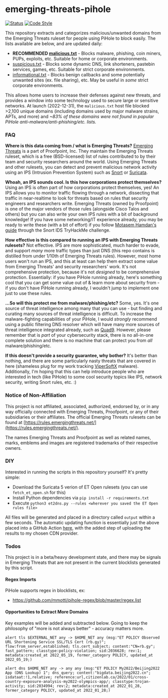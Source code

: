 # emerging-threats-pihole

[![Status](https://github.com/tweedge/emerging-threats-pihole/actions/workflows/generate.yml/badge.svg)](https://hosts.tweedge.net/)
[![Code Style](https://img.shields.io/badge/code%20style-black-black)](https://github.com/psf/black)

This repository extracts and categorizes malicious/unwanted domains from the Emerging Threats ruleset for people using PiHole to block easily. The lists available are below, and are updated daily:

* **RECOMMENDED [malicious.txt](https://hosts.tweedge.net/malicious.txt)** - Blocks malware, phishing, coin miners, PUPs, exploits, etc. Suitable for home or corporate environments.
* [suspicious.txt](https://hosts.tweedge.net/suspicious.txt) - Blocks some dynamic DNS, link shorteners, pastebin services, games, etc. Suitable for strict corporate environments.
* [informational.txt](https://hosts.tweedge.net/informational.txt) - Blocks benign callbacks and some potentially unwanted sites (ex. file sharing), etc. May be useful in *some* strict corporate environments.

This allows home users to increase their defenses against new threats, and provides a window into some technology used to secure large or sensitive networks. At launch (2022-12-31), the `malicious.txt` host file blocked >2,100 unique domains (including domains used by major malware strains, APTs, and more) and *~83% of these domains were not found in popular PiHole anti-malware/anti-phishing/etc. lists.*

### FAQ

**Where is this data coming from / what is Emerging Threats?** [Emerging Threats](https://doc.emergingthreats.net/bin/view/Main/EmergingFAQ) is a part of Proofpoint, Inc. They maintain the Emerging Threats ruleset, which is a free (BSD-licensed) list of rules contributed to by their team and security researchers around the world. Using Emerging Threats and other rulesets, you can detect and prevent malicious network activity using an IPS (Intrusion Prevention System) such as [Snort](https://www.snort.org/) or [Suricata](https://suricata.io/).

**Whoah, an IPS sounds cool. Is this how corporations protect themselves?** Using an IPS is often part of how corporations protect themselves, yes! An IPS allows you to monitor traffic flowing through a network, dissecting that traffic in near-realtime to look for threats based on rules that security engineers and researchers write. Emerging Threats (owned by Proofpoint) is one of the major vendors of those rules (alongside Cisco Talos and others) but you can also write your own IPS rules with a bit of background knowledge! If you have some networking/IT experience already, you may be ready to write these (with a bit of effort) if you follow [Motasem Hamdan's guide](https://www.youtube.com/watch?v=pvPdOO2VcwM) through the Snort IDS TryHackMe challenge.

**How effective is this compared to running an IPS with Emerging Threats rulesets?** Not effective. IPS are more sophisticated, much harder to evade, and support *many* more traffic types than just DNS (this repo contains is distilled from under 1/10th of Emerging Threats rules). However, most home users won't run an IPS, and this at least can help them extract some value from Emerging Threats' and security researchers' work. It's not comprehensive protection, because it's not *designed* to be comprehensive protection. Essentially: if you have PiHole running already, here's something cool that you can get some value out of & learn more about security from - if you don't have PiHole running already, I wouldn't jump to implement one just to use these rules.

**...So will this protect me from malware/phishing/etc?** Some, yes. It's one source of threat intelligence among many that you can use - but finding and curating many sources of threat intelligence is difficult. To increase the malware-fighting capabilities of your PiHole, I would *strongly* recommend using a public filtering DNS resolver which will have many more sources of threat intelligence integrated already, such as [Quad9](https://www.quad9.net/). However, please remember that is *part* of your cybersecurity stack, there is no all-in-one complete solution and there is no machine that can protect you from *all* malware/phishing/etc.

**If this doesn't provide a security guarantee, why bother?** It's better than nothing, and there are some particularly nasty threats that are covered in here (shameless plug for my work tracking [ViperSoftX](https://chris.partridge.tech/2022/evolution-of-vipersoftx-dga/) malware). Additionally, I'm hoping that this can help introduce people who are interested in tech (like PiHole) to some cool security topics like IPS, network security, writing Snort rules, etc. :)

### Notice of Non-Affiliation

This project is not affiliated, associated, authorized, endorsed by, or in any way officially connected with Emerging Threats, Proofpoint, or any of their subsidiaries or their affiliates. The official Emerging Threats rulesets can be found at [https://rules.emergingthreats.net/](https://rules.emergingthreats.net/).

The names Emerging Threats and Proofpoint as well as related names, marks, emblems and images are registered trademarks of their respective owners.

### DIY

Interested in running the scripts in this repository yourself? It's pretty simple:

* Download the Suricata 5 verion of ET Open rulesets (you can use `fetch_et_open.sh` for this)
* Install Python dependencies via `pip install -r requirements.txt`
* Execute `python3 et2dns.py --rules <wherever you saved the ET Open rules file>`

All files will be generated and placed in a directory called `output` within a few seconds. The automatic updating function is essentially just the above placed into a GitHub Action [here](https://github.com/tweedge/emerging-threats-pihole/blob/main/.github/workflows/generate.yml), with the added step of uploading the results to my chosen CDN provider.

### Todos

This project is in a beta/heavy development state, and there may be signals in Emerging Threats that are not present in the current blocklists generated by this script.

#### Regex Imports

PiHole supports regex in blocklists, ex:

* https://github.com/mmotti/pihole-regex/blob/master/regex.list

#### Opportunities to Extract More Domains

Key examples will be added and subtracted below. Going to keep the philosophy of "more is not always better" - accuracy matters more.

```
alert tls $EXTERNAL_NET any -> $HOME_NET any (msg:"ET POLICY Observed URL Shortening Service SSL/TLS Cert (rb.gy)"; flow:from_server,established; tls.cert_subject; content:"CN=rb.gy"; fast_pattern; classtype:policy-violation; sid:2036628; rev:1; metadata:created_at 2022_05_19, former_category POLICY, updated_at 2022_05_19;)
```

```
alert dns $HOME_NET any -> any any (msg:"ET POLICY My2022/Beijing2022 App (DNS Lookup) 1"; dns_query; content:"bigdata.beijing2022.cn"; isdataat:!1,relative; reference:url,citizenlab.ca/2022/01/cross-country-exposure-analysis-my2022-olympics-app/; classtype:trojan-activity; sid:2034994; rev:2; metadata:created_at 2022_01_28, former_category POLICY, updated_at 2022_01_28;)
```
